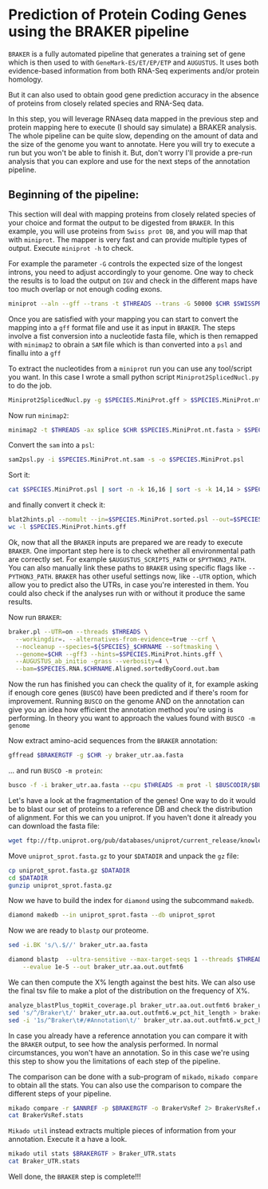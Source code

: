 # Prediction of Protein Coding Genes using the BRAKER pipeline
`BRAKER` is a fully automated pipeline that generates a training set of gene which is then used to with `GeneMark-ES/ET/EP/ETP` and `AUGUSTUS`. It uses both evidence-based information from both RNA-Seq experiments and/or protein homology.

But it can also used to obtain good gene prediction accuracy in the absence of proteins from closely related species and RNA-Seq data.

In this step, you will leverage RNAseq data mapped in the previous step and protein mapping here to execute (I should say simulate) a BRAKER analysis. The whole pipeline can be quite slow, depending on the amount of data and the size of the genome you want to annotate. Here you will try to execute a run but you won't be able to finish it.
But, don't worry I'll provide a pre-run analysis that you can explore and use for the next steps of the annotation pipeline.

## Beginning of the pipeline:
This section will deal with mapping proteins from closely related species of your choice and format the output to be digested from `BRAKER`.
In this example, you will use proteins from `Swiss prot DB`, and you will map that with `miniprot`.
The mapper is very fast and can provide multiple types of output. Execute `miniprot -h` to check.

For example the parameter `-G` controls the expected size of the longest introns, you need to adjust accordingly to your genome. One way to check the results is to load the output on `IGV` and check in the different maps have too much overlap or not enough coding exons.
```bash
miniprot --aln --gff --trans -t $THREADS --trans -G 50000 $CHR $SWISSPROTDB.fasta > $SPECIES.MiniProt.gff
```

Once you are satisfied with your mapping you can start to convert the mapping into a `gff` format file and use it as input in `BRAKER`.
The steps involve a fist conversion into a nucleotide fasta file, which is then remapped with `minimap2` to obrain a `SAM` file which is than converted into a `psl` and finallu into a `gff`

To extract the nucleotides from a `miniprot` run you can use any tool/script you want. In this case I wrote a small python script `Miniprot2SplicedNucl.py` to do the job.
```bash
Miniprot2SplicedNucl.py -g $SPECIES.MiniProt.gff > $SPECIES.MiniProt.nt.fasta
```

Now run `minimap2`:
```bash
minimap2 -t $THREADS -ax splice $CHR $SPECIES.MiniProt.nt.fasta > $SPECIES.MiniProt.nt.sam
```

Convert the `sam` into a `psl`:
```bash
sam2psl.py -i $SPECIES.MiniProt.nt.sam -s -o $SPECIES.MiniProt.psl
```

Sort it:
```bash
cat $SPECIES.MiniProt.psl | sort -n -k 16,16 | sort -s -k 14,14 > $SPECIES.MiniProt.sorted.psl
```

and finally convert it check it:
```bash
blat2hints.pl --nomult --in=$SPECIES.MiniProt.sorted.psl --out=$SPECIES.MiniProt.hints.gff
wc -l $SPECIES.MiniProt.hints.gff
```


Ok, now that all the `BRAKER` inputs are prepared we are ready to execute `BRAKER`. One important step here is to check whether all environmental path are correctly set. For example `$AUGUSTUS_SCRIPTS_PATH` or `$PYTHON3_PATH`.
You can also manually link these paths to `BRAKER` using specific flags like `--PYTHON3_PATH`.
`BRAKER` has other useful settings now, like `--UTR` option, which allow you to predict also the UTRs, in case you're interested in them. You could also check if the analyses run with or without it produce the same results.

Now run `BRAKER`:
```bash
braker.pl --UTR=on --threads $THREADS \
  --workingdir=. --alternatives-from-evidence=true --crf \
  --nocleanup --species=${SPECIES}_$CHRNAME --softmasking \
  --genome=$CHR --gff3 --hints=$SPECIES.MiniProt.hints.gff \
  --AUGUSTUS_ab_initio -grass --verbosity=4 \
  --bam=$SPECIES.RNA.$CHRNAME.Aligned.sortedByCoord.out.bam 
```

Now the run has finished you can check the quality of it, for example asking if enough core genes (`BUSCO`) have been predicted and if there's room for improvement.
Running `BUSCO` on the genome AND on the annotation can give you an idea how efficient the annotation method you're using is performing. In theory you want to approach the values found with `BUSCO -m genome`

Now extract amino-acid sequences from the `BRAKER` annotation:
```bash
gffread $BRAKERGTF -g $CHR -y braker_utr.aa.fasta
```

... and run `BUSCO -m protein`:
```bash
busco -f -i braker_utr.aa.fasta --cpu $THREADS -m prot -l $BUSCODIR/$BUSCODB --out run_braker_utr.aa.$BUSCODB 
```

Let's have a look at the fragmentation of the genes! One way to do it would be to blast our set of proteins to a reference DB and check the distribution of alignment. For this we can you uniprot. If you haven't done it already you can download the fasta file:
```bash
wget ftp://ftp.uniprot.org/pub/databases/uniprot/current_release/knowledgebase/complete/uniprot_sprot.fasta.gz
```

Move `uniprot_sprot.fasta.gz` to your `$DATADIR` and unpack the `gz` file:
```bash
cp uniprot_sprot.fasta.gz $DATADIR
cd $DATADIR
gunzip uniprot_sprot.fasta.gz
```

Now we have to build the index for `diamond` using the subcommand `makedb`.
```bash
diamond makedb --in uniprot_sprot.fasta --db uniprot_sprot
```

Now we are ready to `blastp` our proteome.
```bash
sed -i.BK 's/\.$//' braker_utr.aa.fasta

diamond blastp  --ultra-sensitive --max-target-seqs 1 --threads $THREADS --query braker_utr.aa.fasta --outfmt 6 --db ${SWISSPROTDB} \
	--evalue 1e-5 --out braker_utr.aa.out.outfmt6
```

We can then compute the X% length against the best hits. We can also use the final tsv file to make a plot of the distribution on the frequency of X%.
```bash
analyze_blastPlus_topHit_coverage.pl braker_utr.aa.out.outfmt6 braker_utr.aa.asta ${SWISSPROTDB}.fasta
sed 's/^/Braker\t/' braker_utr.aa.out.outfmt6.w_pct_hit_length > braker_utr.aa.out.outfmt6.w_pct_hit_length.tsv
sed -i '1s/^Braker\t#/#Annotation\t/' braker_utr.aa.out.outfmt6.w_pct_hit_length.tsv
```

In case you already have a reference annotation you can compare it with the `BRAKER` output, to see how the analysis performed.
In normal circumstances, you won't have an annotation. So in this case we're using this step to show you the limitations of each step of the pipeline.

The comparison can be done with a sub-program of `mikado`, `mikado compare` to obtain all the stats. You can also use the comparison to compare the different steps of your pipeline.
```bash
mikado compare -r $ANNREF -p $BRAKERGTF -o BrakerVsRef 2> BrakerVsRef.errors.log
cat BrakerVsRef.stats
```

`Mikado util` instead extracts multiple pieces of information from your annotation. Execute it a have a look.
```bash
mikado util stats $BRAKERGTF > Braker_UTR.stats
cat Braker_UTR.stats
```

Well done, the `BRAKER` step is complete!!!

